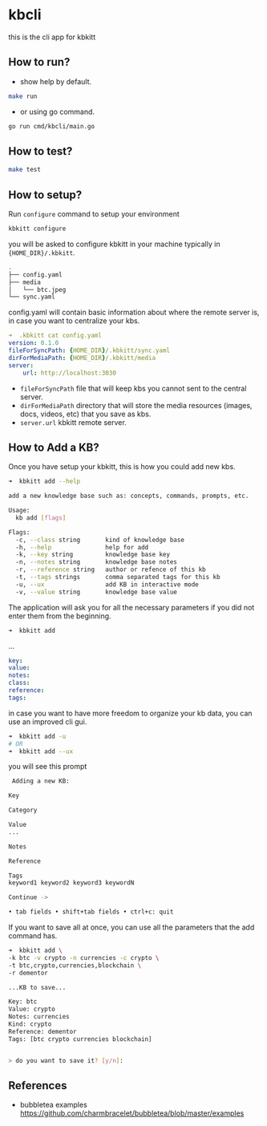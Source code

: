 # kbcli

this is the cli app for kbkitt

## How to run?

* show help by default.

```sh
make run
```

* or using go command.

```sh
go run cmd/kbcli/main.go
```

## How to test?

```sh
make test
```

## How to setup?

Run `configure` command to setup your environment

```sh
kbkitt configure
```

you will be asked to configure kbkitt in your machine typically in `{HOME_DIR}/.kbkitt`.

```sh
.
├── config.yaml
├── media
│   └── btc.jpeg
└── sync.yaml
```

config.yaml will contain basic information about where the remote server is, in case you want to centralize your kbs.

```yaml
➜  .kbkitt cat config.yaml
version: 0.1.0
fileForSyncPath: {HOME_DIR}/.kbkitt/sync.yaml
dirForMediaPath: {HOME_DIR}/.kbkitt/media
server:
    url: http://localhost:3030
```

* `fileForSyncPath` file that will keep kbs you cannot sent to the central server.
* `dirForMediaPath` directory that will store the media resources (images, docs, videos, etc) that you save as kbs.
* `server.url` kbkitt remote server.

## How to Add a KB?

Once you have setup your kbkitt, this is how you could add new kbs.

```sh
➜  kbkitt add --help

add a new knowledge base such as: concepts, commands, prompts, etc.

Usage:
  kb add [flags]

Flags:
  -c, --class string       kind of knowledge base
  -h, --help               help for add
  -k, --key string         knowledge base key
  -n, --notes string       knowledge base notes
  -r, --reference string   author or refence of this kb
  -t, --tags strings       comma separated tags for this kb
  -u, --ux                 add KB in interactive mode
  -v, --value string       knowledge base value
```

The application will ask you for all the necessary parameters if you did not enter them from the beginning.

```sh
➜  kbkitt add
```
...
```yaml
key:
value:
notes:
class:
reference:
tags:
```

in case you want to have more freedom to organize your kb data, you can use an improved cli gui.

```sh
➜  kbkitt add -u
# OR
➜  kbkitt add --ux
```

you will see this prompt

```sh
 Adding a new KB:

Key

Category

Value
...

Notes

Reference

Tags
keyword1 keyword2 keyword3 keywordN

Continue ->

• tab fields • shift+tab fields • ctrl+c: quit
```

If you want to save all at once, you can use all the parameters that the add command has.

```sh
➜  kbkitt add \
-k btc -v crypto -n currencies -c crypto \
-t btc,crypto,currencies,blockchain \
-r dementor

...KB to save...

Key: btc
Value: crypto
Notes: currencies
Kind: crypto
Reference: dementor
Tags: [btc crypto currencies blockchain]


> do you want to save it? [y/n]:
```

## References

* bubbletea examples
https://github.com/charmbracelet/bubbletea/blob/master/examples